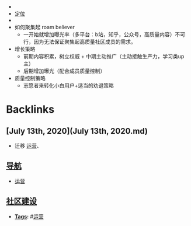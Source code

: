 - 
- [定位](定位.md)
- 
- 如何聚集起 roam believer
    - 一开始就增加曝光率（多平台：b站，知乎，公众号，高质量内容）不可行，因为无法保证聚集起高质量社区成员的需求。
- 增长策略
    - 前期内容积累，树立权威 + 中期主动推广（主动接触生产力，学习类up主）
    - 后期增加曝光（配合成员质量控制）
- 质量控制策略
    - 志愿者来转化小白用户+适当的劝退策略

# Backlinks
## [July 13th, 2020](July 13th, 2020.md)
- 迁移 [运营](运营.md)、

## [导航](导航.md)
- [运营](运营.md)

## [社区建设](社区建设.md)
- **[Tags](Tags.md):** #[运营](运营.md)

